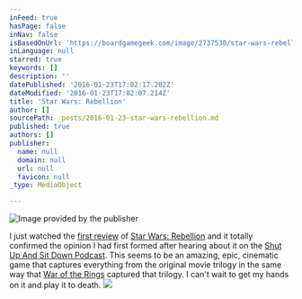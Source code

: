 ```yaml
---
inFeed: true
hasPage: false
inNav: false
isBasedOnUrl: 'https://boardgamegeek.com/image/2737530/star-wars-rebellion'
inLanguage: null
starred: true
keywords: []
description: ''
datePublished: '2016-01-23T17:02:17.202Z'
dateModified: '2016-01-23T17:02:07.214Z'
title: 'Star Wars: Rebellion'
author: []
sourcePath: _posts/2016-01-23-star-wars-rebellion.md
published: true
authors: []
publisher:
  name: null
  domain: null
  url: null
  favicon: null
_type: MediaObject

---
```

![Image provided by the publisher](https://s3-us-west-2.amazonaws.com/the-grid-img/p/a8d32a3ea6b86406ebd70580fa916359ac811c2c.png)

I just watched the [first review][0] of [Star Wars: Rebellion][1] and it totally confirmed the opinion I had first formed after hearing about it on the [Shut Up And Sit Down Podcast][2]. This seems to be an amazing, epic, cinematic game that captures everything from the original movie trilogy in the same way that [War of the Rings][3] captured that trilogy. I can't wait to get my hands on it and play it to death.
![](https://the-grid-user-content.s3-us-west-2.amazonaws.com/eda36493-92da-4c0d-a6cf-39b9a7b11db8.png)

[0]: https://www.youtube.com/watch?v=-zF6xDu4EG4
[1]: https://boardgamegeek.com/boardgame/187645/star-wars-rebellion
[2]: http://www.shutupandsitdown.com/podcast/episode/podcast-35/
[3]: https://boardgamegeek.com/boardgame/115746/war-ring-second-edition
